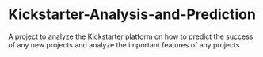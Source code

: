 # Kickstarter-Analysis-and-Prediction
A project to analyze the Kickstarter platform on how to predict the success of any new projects and analyze the important features of any projects
